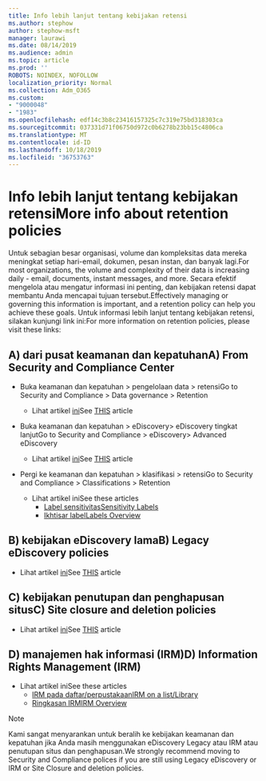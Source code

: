 ```yaml
---
title: Info lebih lanjut tentang kebijakan retensi
ms.author: stephow
author: stephow-msft
manager: laurawi
ms.date: 08/14/2019
ms.audience: admin
ms.topic: article
ms.prod: ''
ROBOTS: NOINDEX, NOFOLLOW
localization_priority: Normal
ms.collection: Adm_O365
ms.custom:
- "9000048"
- "1983"
ms.openlocfilehash: edf14c3b8c23416157325c7c319e75bd318303ca
ms.sourcegitcommit: 037331d71f06750d972c0b6278b23bb15c4806ca
ms.translationtype: MT
ms.contentlocale: id-ID
ms.lasthandoff: 10/18/2019
ms.locfileid: "36753763"
---
```

# <a name="more-info-about-retention-policies"></a><span data-ttu-id="efa1c-102">Info lebih lanjut tentang kebijakan retensi</span><span class="sxs-lookup"><span data-stu-id="efa1c-102">More info about retention policies</span></span>

<span data-ttu-id="efa1c-103">Untuk sebagian besar organisasi, volume dan kompleksitas data mereka meningkat setiap hari-email, dokumen, pesan instan, dan banyak lagi.</span><span class="sxs-lookup"><span data-stu-id="efa1c-103">For most organizations, the volume and complexity of their data is increasing daily - email, documents, instant messages, and more.</span></span> <span data-ttu-id="efa1c-104">Secara efektif mengelola atau mengatur informasi ini penting, dan kebijakan retensi dapat membantu Anda mencapai tujuan tersebut.</span><span class="sxs-lookup"><span data-stu-id="efa1c-104">Effectively managing or governing this information is important, and a retention policy can help you achieve these goals.</span></span> <span data-ttu-id="efa1c-105">Untuk informasi lebih lanjut tentang kebijakan retensi, silakan kunjungi link ini:</span><span class="sxs-lookup"><span data-stu-id="efa1c-105">For more information on retention policies, please visit these links:</span></span>

## <a name="a-from-security-and-compliance-center"></a><span data-ttu-id="efa1c-106">A) dari pusat keamanan dan kepatuhan</span><span class="sxs-lookup"><span data-stu-id="efa1c-106">A) From Security and Compliance Center</span></span>

- <span data-ttu-id="efa1c-107">Buka keamanan dan kepatuhan > pengelolaan data > retensi</span><span class="sxs-lookup"><span data-stu-id="efa1c-107">Go to Security and Compliance > Data governance > Retention</span></span>
  - <span data-ttu-id="efa1c-108">Lihat artikel [ini](https://docs.microsoft.com/office365/securitycompliance/retention-policies)</span><span class="sxs-lookup"><span data-stu-id="efa1c-108">See [THIS](https://docs.microsoft.com/office365/securitycompliance/retention-policies) article</span></span>

- <span data-ttu-id="efa1c-109">Buka keamanan dan kepatuhan > eDiscovery> eDiscovery tingkat lanjut</span><span class="sxs-lookup"><span data-stu-id="efa1c-109">Go to Security and Compliance > eDiscovery> Advanced eDiscovery</span></span> 
  - <span data-ttu-id="efa1c-110">Lihat artikel [ini](https://docs.microsoft.com/office365/securitycompliance/ediscovery-cases)</span><span class="sxs-lookup"><span data-stu-id="efa1c-110">See [THIS](https://docs.microsoft.com/office365/securitycompliance/ediscovery-cases) article</span></span>

- <span data-ttu-id="efa1c-111">Pergi ke keamanan dan kepatuhan > klasifikasi > retensi</span><span class="sxs-lookup"><span data-stu-id="efa1c-111">Go to Security and Compliance > Classifications > Retention</span></span>
  - <span data-ttu-id="efa1c-112">Lihat artikel ini</span><span class="sxs-lookup"><span data-stu-id="efa1c-112">See these articles</span></span>
    - [<span data-ttu-id="efa1c-113">Label sensitivitas</span><span class="sxs-lookup"><span data-stu-id="efa1c-113">Sensitivity Labels</span></span>](https://docs.microsoft.com/office365/securitycompliance/sensitivity-labels)
    - [<span data-ttu-id="efa1c-114">Ikhtisar label</span><span class="sxs-lookup"><span data-stu-id="efa1c-114">Labels Overview</span></span>](https://docs.microsoft.com/office365/securitycompliance/labels)

## <a name="b-legacy-ediscovery-policies"></a><span data-ttu-id="efa1c-115">B) kebijakan eDiscovery lama</span><span class="sxs-lookup"><span data-stu-id="efa1c-115">B) Legacy eDiscovery policies</span></span>

- <span data-ttu-id="efa1c-116">Lihat artikel [ini](https://support.office.com/article/Set-up-an-eDiscovery-Center-in-SharePoint-Online-A18F8975-AA7F-43B4-A7D6-001D14744D8E)</span><span class="sxs-lookup"><span data-stu-id="efa1c-116">See [THIS](https://support.office.com/article/Set-up-an-eDiscovery-Center-in-SharePoint-Online-A18F8975-AA7F-43B4-A7D6-001D14744D8E) article</span></span>

## <a name="c-site-closure-and-deletion-policies"></a><span data-ttu-id="efa1c-117">C) kebijakan penutupan dan penghapusan situs</span><span class="sxs-lookup"><span data-stu-id="efa1c-117">C) Site closure and deletion policies</span></span>

- <span data-ttu-id="efa1c-118">Lihat artikel [ini](https://support.office.com/article/Use-policies-for-site-closure-and-deletion-A8280D82-27FD-48C5-9ADF-8A5431208BA5)</span><span class="sxs-lookup"><span data-stu-id="efa1c-118">See [THIS](https://support.office.com/article/Use-policies-for-site-closure-and-deletion-A8280D82-27FD-48C5-9ADF-8A5431208BA5) article</span></span>  

## <a name="d-information-rights-management-irm"></a><span data-ttu-id="efa1c-119">D) manajemen hak informasi (IRM)</span><span class="sxs-lookup"><span data-stu-id="efa1c-119">D) Information Rights Management (IRM)</span></span>

- <span data-ttu-id="efa1c-120">Lihat artikel ini</span><span class="sxs-lookup"><span data-stu-id="efa1c-120">See these articles</span></span>
  - [<span data-ttu-id="efa1c-121">IRM pada daftar/perpustakaan</span><span class="sxs-lookup"><span data-stu-id="efa1c-121">IRM on a list/Library</span></span>](https://support.office.com/article/apply-information-rights-management-to-a-list-or-library-3bdb5c4e-94fc-4741-b02f-4e7cc3c54aa1)
  - [<span data-ttu-id="efa1c-122">Ringkasan IRM</span><span class="sxs-lookup"><span data-stu-id="efa1c-122">IRM Overview</span></span>](https://support.office.com/article/create-and-apply-information-management-policies-eb501fe9-2ef6-4150-945a-65a6451ee9e9)

> [!Note]
> <span data-ttu-id="efa1c-123">Kami sangat menyarankan untuk beralih ke kebijakan keamanan dan kepatuhan jika Anda masih menggunakan eDiscovery Legacy atau IRM atau penutupan situs dan penghapusan.</span><span class="sxs-lookup"><span data-stu-id="efa1c-123">We strongly recommend moving to Security and Compliance polices if you are still using Legacy eDiscovery or IRM or Site Closure and deletion policies.</span></span>
